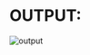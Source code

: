 # OUTPUT:

![output](https://user-images.githubusercontent.com/94212251/144371011-b14e7d5c-bffe-4b77-b56d-afe6ce3593ed.png)


